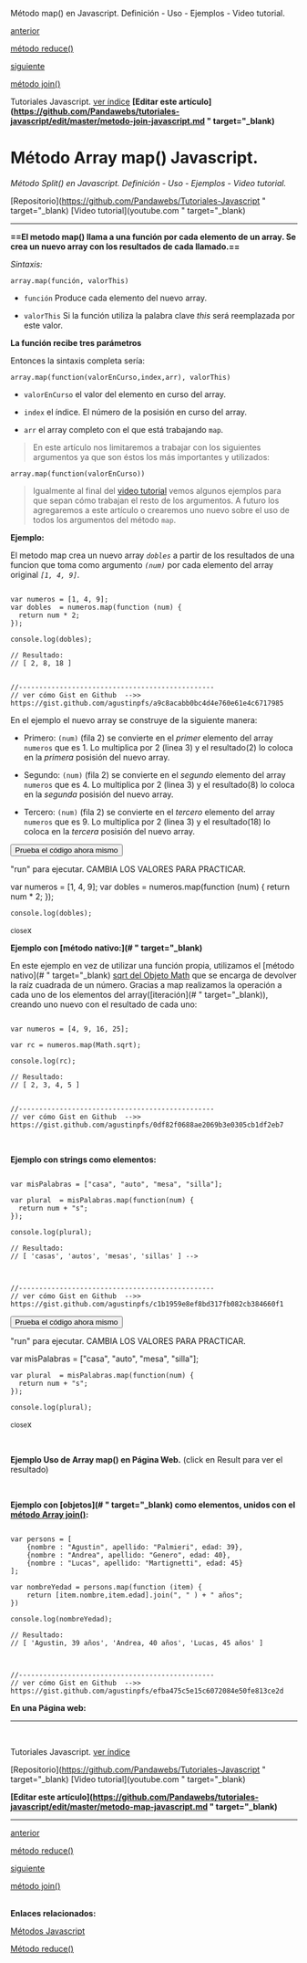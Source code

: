 <span class="hidden-excerpt">Método map() en Javascript. Definición - Uso - Ejemplos - Video tutorial.</span>

<div class="post-content_next">
  <a href="http://localhost:2368/metodo-reduce-javascript/">
    <div class="post-content_next-left">
      <p>anterior</p>
      <span>método reduce()</span>
  </div>
  <a href="http://localhost:2368/metodo-join-javascript/">
    <div class="post-content_next-right">
      <p>siguiente</p>
      <span>método join()</span>
    </div>
  </a>
</div>

<span class="link-to-index-git">Tutoriales Javascript. [ ver índice](http://localhost:2368/tutoriales-javascript/)</span>
<strong class="link-to-github">[Editar este artículo](https://github.com/Pandawebs/tutoriales-javascript/edit/master/metodo-join-javascript.md " target="_blank)</strong>

# Método Array map() Javascript.

*Método Split() en Javascript. Definición - Uso - Ejemplos - Video tutorial.*

<span class="links-external">[Repositorio](https://github.com/Pandawebs/Tutoriales-Javascript " target="_blank) [Video tutorial](youtube.com " target="_blank)</span>

<hr>

__==El metodo map() llama a una función por cada elemento de un array. 
Se crea un nuevo array con los resultados de cada llamado.==__

*Sintaxis:*

`array.map(función, valorThis)`

* `función` Produce cada elemento del nuevo array.

* `valorThis` Si la función utiliza la palabra clave *this* será reemplazada por este valor.

**La función recibe tres parámetros**

Entonces la sintaxis completa sería:

`array.map(function(valorEnCurso,index,arr), valorThis)`

* `valorEnCurso` el valor del elemento en curso del array.

* `index` el índice. El número de la posisión en curso del array.

* `arr` el array completo con el que está trabajando `map`.

> En este artículo nos limitaremos a trabajar con los siguientes argumentos ya que son éstos los más importantes y utilizados:

`array.map(function(valorEnCurso))`

>Igualmente al final del [video tutorial](#)
vemos algunos ejemplos para que sepan cómo trabajan el resto de los argumentos.
A futuro los agregaremos a este artículo o crearemos uno nuevo sobre el uso de todos los argumentos del método `map`.

**Ejemplo:**

El metodo map crea un nuevo array *`dobles`* a partir de los resultados de una funcion que toma como argumento *`(num)`* por cada elemento del array original *`[1, 4, 9]`*.

<!-- start code snippet: -->

<pre data-start="0"><code class="line-numbers language-javascript">
var numeros = [1, 4, 9];
var dobles  = numeros.map(function (num) {
  return num * 2;
}); 

console.log(dobles);

// Resultado:
// [ 2, 8, 18 ]


//------------------------------------------------
// ver cómo Gist en Github  -->> https://gist.github.com/agustinpfs/a9c8acabb0bc4d4e760e61e4c6717985
</code></pre>

<!-- end code snippet: -->

En el ejemplo el nuevo array se construye de la siguiente manera:

* Primero: `(num)` (fila 2) se convierte en el _primer_ elemento del array `numeros` que es 1.
Lo multiplica por 2 (linea 3) y el resultado(2) lo coloca en la _primera_ posisión del nuevo array.

* Segundo: `(num)` (fila 2) se convierte en el _segundo_ elemento del array `numeros` que es 4.
Lo multiplica por 2 (linea 3) y el resultado(8) lo coloca en la _segunda_ posisión del nuevo array.

* Tercero: `(num)` (fila 2) se convierte en el _tercero_ elemento del array `numeros` que es 9.
Lo multiplica por 2 (linea 3) y el resultado(18) lo coloca en la _tercera_ posisión del nuevo array.

<button class="post-content_button-console">Prueba el código ahora mismo</button>

<div class="post-content_console">

<p>"run" para ejecutar. <span class="post-content_console-mark">CAMBIA LOS VALORES PARA PRACTICAR.</span></p>
    
<div id="my-ele" >
  <script src="https://embed.tonicdev.com" data-element-id="my-ele" ></script>       
	var numeros = [1, 4, 9];
	var dobles  = numeros.map(function (num) {
	  return num * 2;
	}); 

	console.log(dobles);
</div>

<span class="post-content_buttonx-console"><small>close</small>x</span>
</div>


**Ejemplo con [método nativo:](# " target="_blank)**

En este ejemplo en vez de utilizar una función propia, utilizamos el [método nativo](# " target="_blank) [sqrt del Objeto Math](#) que se encarga de devolver la raíz cuadrada de un número. 
Gracias a map realizamos la operación a cada uno de los elementos del array([iteración](# " target="_blank)), creando uno nuevo con el resultado de cada uno:

<!-- start code snippet: -->

<pre data-start="0"><code class="line-numbers language-javascript">
var numeros = [4, 9, 16, 25];

var rc = numeros.map(Math.sqrt);

console.log(rc);

// Resultado:
// [ 2, 3, 4, 5 ]


//------------------------------------------------
// ver cómo Gist en Github  -->> https://gist.github.com/agustinpfs/0df82f0688ae2069b3e0305cb1df2eb7
</code></pre>

<!-- end code snippet: -->

<br>

**Ejemplo con strings como elementos:**

<!-- start code snippet: -->

<pre data-start="0"><code class="line-numbers language-javascript">
var misPalabras = ["casa", "auto", "mesa", "silla"];

var plural  = misPalabras.map(function(num) {
  return num + "s";
});

console.log(plural);

// Resultado:
// [ 'casas', 'autos', 'mesas', 'sillas' ] -->



//------------------------------------------------
// ver cómo Gist en Github  -->> https://gist.github.com/agustinpfs/c1b1959e8ef8bd317fb082cb384660f1
</code></pre>

<!-- end code snippet: -->

<button class="post-content_button-console2">Prueba el código ahora mismo</button>

<div class="post-content_console2">

<p>"run" para ejecutar. <span class="post-content_console-mark">CAMBIA LOS VALORES PARA PRACTICAR.</span></p>
    
<div id="my-el" >
  <script src="https://embed.tonicdev.com" data-element-id="my-el" ></script>       
	var misPalabras = ["casa", "auto", "mesa", "silla"];

	var plural  = misPalabras.map(function(num) {
	  return num + "s";
	});

	console.log(plural);
</div>

<span class="post-content_buttonx-console2"><small>close</small>x</span>
</div>

<br>

**Ejemplo Uso de Array map() en Página Web.**
(click en Result para ver el resultado)

<div class="Post-jsfiddle">
  <script async src="https://jsfiddle.net/Pandawebs/xzpjbd0w/embed/html,result/">
  </script>
</div>

<br>

**Ejemplo con [objetos](# " target="_blank) como elementos, unidos con el [método Array join()](#):**

<!-- start code snippet: -->

<pre data-start="0"><code class="line-numbers language-javascript">
var persons = [
    {nombre : "Agustin", apellido: "Palmieri", edad: 39},
    {nombre : "Andrea", apellido: "Genero", edad: 40},
    {nombre : "Lucas", apellido: "Martignetti", edad: 45}
];

var nombreYedad = persons.map(function (item) {
    return [item.nombre,item.edad].join(", " ) + " años";
})

console.log(nombreYedad);

// Resultado:
// [ 'Agustin, 39 años', 'Andrea, 40 años', 'Lucas, 45 años' ]



//------------------------------------------------
// ver cómo Gist en Github  -->> https://gist.github.com/agustinpfs/efba475c5e15c6072084e50fe813ce2d
</code></pre>

<!-- end code snippet: -->

**En una Página web:**

<div class="Post-jsfiddle">
  <script async src="https://jsfiddle.net/Pandawebs/Luaaa7u7/embed/html,result/">
  </script>
</div>

<hr>

<!-- [*Lista de métodos nativos*](#) -->

<br>

<span class="link-to-index-git">Tutoriales Javascript. [ ver índice](http://localhost:2368/tutoriales-javascript/)</span>

<span class="links-external">[Repositorio](https://github.com/Pandawebs/Tutoriales-Javascript " target="_blank) [Video tutorial](youtube.com " target="_blank)</span>

<strong class="link-to-github">[Editar este artículo](https://github.com/Pandawebs/tutoriales-javascript/edit/master/metodo-map-javascript.md " target="_blank)</strong>

<hr>

<div class="post-content_next">
  <a href="http://localhost:2368/metodo-reduce-javascript/">
    <div class="post-content_next-left">
      <p>anterior</p>
      <span>método reduce()</span>
  </div>
  <a href="http://localhost:2368/metodo-join-javascript/">
    <div class="post-content_next-right">
      <p>siguiente</p>
      <span>método join()</span>
    </div>
  </a>
</div>

<br>

**Enlaces relacionados:**

[Métodos Javascript](http://localhost:2368/metodos-javascript/)

[Método reduce()](http://localhost:2368/metodo-reduce-javascript/)
